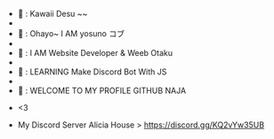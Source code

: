 
- 👀 : Kawaii Desu ~~
- 
- 👋 : Ohayo~ I AM yosuno コブ
- 
- 🌱 : I AM Website Developer & Weeb Otaku
-
- 🌱 : LEARNING Make Discord Bot With JS
-
- 👋 : WELCOME TO MY PROFILE GITHUB NAJA
* <3
- My Discord Server Alicia House > https://discord.gg/KQ2vYw35UB

